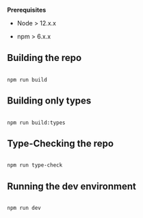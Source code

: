 
__Prerequisites__

  

* Node > 12.x.x

* npm > 6.x.x

  

## Building the repo

  

```shell

npm run build 

```

  

## Building only types

  

```shell

npm run build:types

```

  

## Type-Checking the repo

  

```shell

npm run type-check

```

  
## Running the dev environment

  

```shell

npm run dev

```

  
